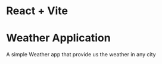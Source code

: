 # React + Vite

# Weather Application

A simple Weather app that provide us the weather in any city

